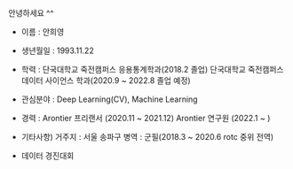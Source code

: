안녕하세요 ^^



- 이름 : 안희영

- 생년월일 : 1993.11.22

- 학력 : 단국대학교 죽전캠퍼스 응용통계학과(2018.2 졸업)
         단국대학교 죽전캠퍼스 데이터 사이언스 학과(2020.9 ~ 2022.8 졸업 예정)


- 관심분야 : Deep Learning(CV), Machine Learning

- 경력 : Arontier 프리랜서 (2020.11 ~ 2021.12)
         Arontier 연구원  (2022.1 ~ )
       

- 기타사항) 거주지 : 서울 송파구
           병역 : 군필(2018.3 ~ 2020.6 rotc 중위 전역)
     
     

- 데이터 경진대회

